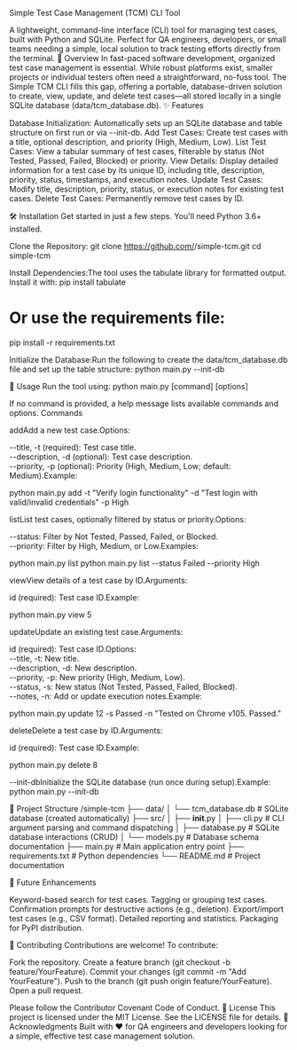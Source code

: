 Simple Test Case Management (TCM) CLI Tool

A lightweight, command-line interface (CLI) tool for managing test cases, built with Python and SQLite. Perfect for QA engineers, developers, or small teams needing a simple, local solution to track testing efforts directly from the terminal.
🚀 Overview
In fast-paced software development, organized test case management is essential. While robust platforms exist, smaller projects or individual testers often need a straightforward, no-fuss tool. The Simple TCM CLI fills this gap, offering a portable, database-driven solution to create, view, update, and delete test cases—all stored locally in a single SQLite database (data/tcm_database.db).
✨ Features

Database Initialization: Automatically sets up an SQLite database and table structure on first run or via --init-db.
Add Test Cases: Create test cases with a title, optional description, and priority (High, Medium, Low).
List Test Cases: View a tabular summary of test cases, filterable by status (Not Tested, Passed, Failed, Blocked) or priority.
View Details: Display detailed information for a test case by its unique ID, including title, description, priority, status, timestamps, and execution notes.
Update Test Cases: Modify title, description, priority, status, or execution notes for existing test cases.
Delete Test Cases: Permanently remove test cases by ID.

🛠️ Installation
Get started in just a few steps. You'll need Python 3.6+ installed.

Clone the Repository:
git clone https://github.com/<your-username>/simple-tcm.git
cd simple-tcm


Install Dependencies:The tool uses the tabulate library for formatted output. Install it with:
pip install tabulate
# Or use the requirements file:
pip install -r requirements.txt


Initialize the Database:Run the following to create the data/tcm_database.db file and set up the table structure:
python main.py --init-db



📖 Usage
Run the tool using:
python main.py [command] [options]

If no command is provided, a help message lists available commands and options.
Commands

addAdd a new test case.Options:  

--title, -t (required): Test case title.  
--description, -d (optional): Test case description.  
--priority, -p (optional): Priority (High, Medium, Low; default: Medium).Example:

python main.py add -t "Verify login functionality" -d "Test login with valid/invalid credentials" -p High


listList test cases, optionally filtered by status or priority.Options:  

--status: Filter by Not Tested, Passed, Failed, or Blocked.  
--priority: Filter by High, Medium, or Low.Examples:

python main.py list
python main.py list --status Failed --priority High


viewView details of a test case by ID.Arguments:  

id (required): Test case ID.Example:

python main.py view 5


updateUpdate an existing test case.Arguments:  

id (required): Test case ID.Options:  
--title, -t: New title.  
--description, -d: New description.  
--priority, -p: New priority (High, Medium, Low).  
--status, -s: New status (Not Tested, Passed, Failed, Blocked).  
--notes, -n: Add or update execution notes.Example:

python main.py update 12 -s Passed -n "Tested on Chrome v105. Passed."


deleteDelete a test case by ID.Arguments:  

id (required): Test case ID.Example:

python main.py delete 8


--init-dbInitialize the SQLite database (run once during setup).Example:
python main.py --init-db



📂 Project Structure
/simple-tcm
├── data/
│   └── tcm_database.db   # SQLite database (created automatically)
├── src/
│   ├── __init__.py
│   ├── cli.py            # CLI argument parsing and command dispatching
│   ├── database.py       # SQLite database interactions (CRUD)
│   └── models.py         # Database schema documentation
├── main.py               # Main application entry point
├── requirements.txt      # Python dependencies
└── README.md             # Project documentation

🔮 Future Enhancements

Keyword-based search for test cases.
Tagging or grouping test cases.
Confirmation prompts for destructive actions (e.g., deletion).
Export/import test cases (e.g., CSV format).
Detailed reporting and statistics.
Packaging for PyPI distribution.

🤝 Contributing
Contributions are welcome! To contribute:

Fork the repository.
Create a feature branch (git checkout -b feature/YourFeature).
Commit your changes (git commit -m "Add YourFeature").
Push to the branch (git push origin feature/YourFeature).
Open a pull request.

Please follow the Contributor Covenant Code of Conduct.
📜 License
This project is licensed under the MIT License. See the LICENSE file for details.
🙏 Acknowledgments
Built with ❤️ for QA engineers and developers looking for a simple, effective test case management solution.

